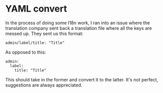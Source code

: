 # YAML convert

In the process of doing some I18n work, I ran into an issue where the translation company sent back a translation file where all the keys are messed up. They sent us this format:

```
admin/label/title: "Title"
```

As opposed to this:

```
admin:
  label:
    title: "Title"
```

This should take in the former and convert it to the latter. It's not perfect, suggestions are always appreciated.
